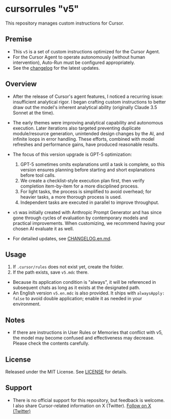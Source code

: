 # cursorrules "v5"

This repository manages custom instructions for Cursor.

## Premise

- This `v5` is a set of custom instructions optimized for the Cursor Agent.
- For the Cursor Agent to operate autonomously (without human intervention), Auto-Run must be configured appropriately.
- See the [changelog](CHANGELOG.en.md) for the latest updates.

## Overview

- After the release of Cursor's agent features, I noticed a recurring issue: insufficient analytical rigor. I began crafting custom instructions to better draw out the model's inherent analytical ability (originally Claude 3.5 Sonnet at the time).
- The early themes were improving analytical capability and autonomous execution. Later iterations also targeted preventing duplicate module/resource generation, unintended design changes by the AI, and infinite loops in error handling. These efforts, combined with model refreshes and performance gains, have produced reasonable results.
- The focus of this version upgrade is GPT-5 optimization:
    1. GPT-5 sometimes omits explanations until a task is complete, so this version ensures planning before starting and short explanations before tool calls.
    1. We create a checklist-style execution plan first, then verify completion item-by-item for a more disciplined process.
    1. For light tasks, the process is simplified to avoid overhead; for heavier tasks, a more thorough process is used.
    1. Independent tasks are executed in parallel to improve throughput.
- `v5` was initially created with Anthropic Prompt Generator and has since gone through cycles of evaluation by contemporary models and practical improvements. When customizing, we recommend having your chosen AI evaluate it as well.

- For detailed updates, see [CHANGELOG.en.md](CHANGELOG.en.md).

## Usage

1. If `.cursor/rules` does not exist yet, create the folder.
2. If the path exists, save `v5.mdc` there.
- Because its application condition is "always", it will be referenced in subsequent chats as long as it exists at the designated path.
- An English version `v5.en.mdc` is also provided. It ships with `alwaysApply: false` to avoid double application; enable it as needed in your environment.

## Notes

- If there are instructions in User Rules or Memories that conflict with v5, the model may become confused and effectiveness may decrease. Please check the contents carefully.

## License

Released under the MIT License. See [LICENSE](LICENSE) for details.

## Support

- There is no official support for this repository, but feedback is welcome. I also share Cursor-related information on X (Twitter).
[Follow on X (Twitter)](https://x.com/kinopee_ai)

